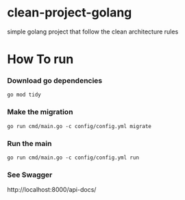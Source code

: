 # clean-project-golang
simple golang project that follow the clean architecture rules

# How To run

### Download go dependencies
```
go mod tidy
```

### Make the migration
```
go run cmd/main.go -c config/config.yml migrate
```

### Run the main
```
go run cmd/main.go -c config/config.yml run
```

### See Swagger
http://localhost:8000/api-docs/